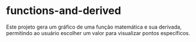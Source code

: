 # functions-and-derived
 Este projeto gera um gráfico de uma função matemática e sua derivada, permitindo ao usuário escolher um valor para visualizar pontos específicos.
